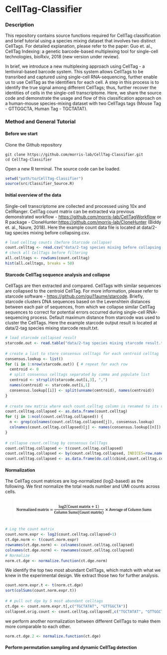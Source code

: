 # CellTag-Classifier

### Description
This repository contains source functions required for CellTag classification and brief tutorial using a species mixing dataset that involves two distinct CellTags. For detailed explanation, please refer to the paper: Guo et. al., CellTag Indexing: a genetic barcode-based multiplexing tool for single-cell technologies, bioRxiv, 2018 (new version under review).

In brief, we introduce a new multiplexing approach using CellTag - a lentiviral-based barcode system. This system allows CellTags to be transribed and captured using single-cell RNA-sequencing, further enable us to use CellTag as the identifiers for each cell. A step in this process is to identify the true signal among different CellTags; thus, further recover the identities of cells in the single-cell transcriptome. Here, we share the source code and demonstrate the usage and flow of this classification approach on a human-mouse species-mixing dataset with two CellTags tags (Mouse Tag - GTTGGCTA, Human Tag - TGCTATAT).

### Method and General Tutorial
#### Before we start
Clone the Github repository
```
git clone https://github.com/morris-lab/CellTag-Classifier.git
cd CellTag-Classifier
```
Open a new R terminal. The source code can be loaded.
```r
setwd("path/to/CellTag-Classifier")
source(src/Classifier_Source.R)
```
#### Initial overview of the data
Single-cell transcriptome are collected and processed using 10x and CellRanger. CellTag count matrix can be extracted via previous demonstrated workflow - https://github.com/morris-lab/CellTagWorkflow or R package - CloneHunter:https://github.com/morris-lab/CloneHunter (Biddy et. al., Naure, 2018). Here the example count data file is located at data/2-tag species mixing before collapsing.csv.
```r
# load celltag counts (before Starcode collapse)
count.celltag <- read.csv("data/2-tag species mixing before collapsing.csv", header = TRUE, row.names=1, stringsAsFactors = F)
# check all CellTags before filtering
all.celltags <- rowSums(count.celltag)
hist(all.celltags, breaks = 50)
```
#### Starcode CellTag sequence analysis and collapse
CellTags are then extracted and compared. CellTags with similar sequences are collapsed to the centroid CellTag. For more information, please refer to starcode software - https://github.com/gui11aume/starcode. Briefly, starcode clusters DNA sequences based on the Levenshtein distances between each pair of sequences, from which we collapse similar CellTag sequences to correct for potential errors occurred during single-cell RNA-sequencing process. Default maximum distance from starcode was used to cluster the CellTags. Here the example starcode output result is located at data/2-tag species mixing starcode result.txt.
```r
# load starcode collapsed result
starcode.out <- read.table("data/2-tag species mixing starcode result.txt", sep = "\t", stringsAsFactors=FALSE)

# create a list to store consensus celltags for each centroid celltag
consensus.lookup <- list()
for (i in 1:nrow(starcode.out)) { # repeat for each row
  centroid <- 0
  # split consensus celltags separated by comma and populate list
  centroid <- strsplit(starcode.out[i,3], ",")
  names(centroid) <- starcode.out[i,1]
  consensus.lookup[[i]] <- split(unname(centroid), names(centroid))
}

# create new matrix where each count.celltag column is renamed to its centroid CellTag
count.celltag.collapsed <- as.data.frame(count.celltag)
for (j in 1:ncol(count.celltag.collapsed)) {
  n <- grep(colnames(count.celltag.collapsed[j]), consensus.lookup)
  colnames(count.celltag.collapsed)[j] <- names(consensus.lookup[[n]])
}

# collapse count.celltag by consensus CellTags
count.celltag.collapsed <- t(count.celltag.collapsed)
count.celltag.collapsed <- by(count.celltag.collapsed, INDICES=row.names(count.celltag.collapsed), FUN=colSums)
count.celltag.collapsed <- as.data.frame(do.call(cbind,count.celltag.collapsed))
```

#### Normalization
The CellTag count matrices are log-normalized (log2-based) as the following. We first normalize the total reads number and UMI counts across cells.
<p align="center">
  <img src="/equation/Normalization.png" height="72" width="450">
</p>

```r
# Log the count matrix
count.norm.expr <- log2(count.celltag.collapsed+1)
ct.dge.norm <- t(count.norm.expr)
rownames(ct.dge.norm) <- colnames(count.celltag.collapsed)
colnames(ct.dge.norm) <- rownames(count.celltag.collapsed)
# Normalize
norm.ct.dge <- normalize.function(ct.dge.norm)
```

We identify the top two most abundant CellTags, which match with what we knew in the experimental design. We extract those two for further analysis.
```r
count.norm.expr.t <- t(norm.ct.dge)
sort(colSums(count.norm.expr.t))

# # pull out dge by 5 most abundant celltags
ct.dge <- count.norm.expr.t[,c("TGCTATAT", "GTTGGCTA")]
collapsed.orig.count <- count.celltag.collapsed[,c("TGCTATAT", "GTTGGCTA")]
```

we perform another normalization between different CellTags to make them more comparable to each other.
```r
norm.ct.dge.2 <- normalize.function(ct.dge)
```

#### Perform permutation sampling and dynamic CellTag detection



